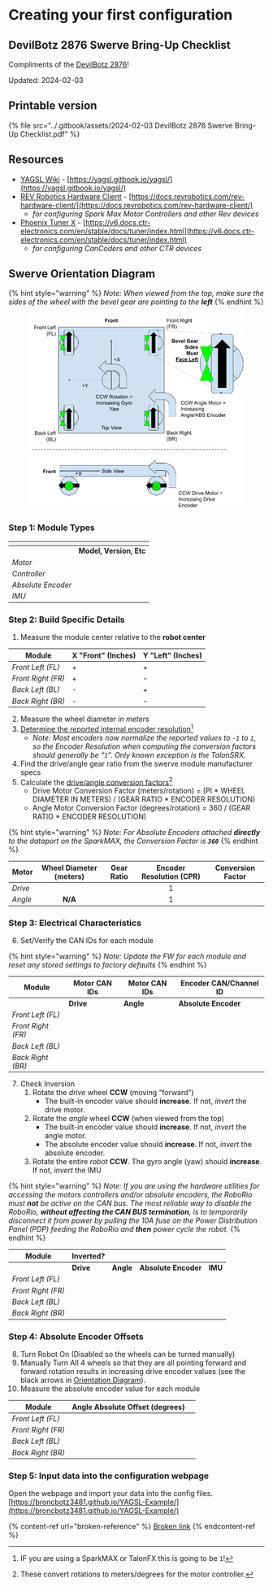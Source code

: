 # Creating your first configuration

## DevilBotz 2876 Swerve Bring-Up Checklist

Compliments of the [DevilBotz 2876](https://www.thebluealliance.com/team/2876/2024)!

Updated: 2024-02-03

## Printable version

{% file src="../.gitbook/assets/2024-02-03 DevilBotz 2876 Swerve Bring-Up Checklist.pdf" %}

## Resources

* [YAGSL Wiki](https://yagsl.gitbook.io/yagsl/) - [https://yagsl.gitbook.io/yagsl/](https://yagsl.gitbook.io/yagsl/)
* [REV Robotics Hardware Client](https://docs.revrobotics.com/rev-hardware-client/) - [https://docs.revrobotics.com/rev-hardware-client/](https://docs.revrobotics.com/rev-hardware-client/)
  * _for configuring Spark Max Motor Controllers and other Rev devices_
* [Phoenix Tuner X](https://pro.docs.ctr-electronics.com/en/stable/docs/hardware-reference/cancoder/index.html) - [https://v6.docs.ctr-electronics.com/en/stable/docs/tuner/index.html](https://v6.docs.ctr-electronics.com/en/stable/docs/tuner/index.html)
  * _for configuring CanCoders and other CTR devices_

## Swerve Orientation Diagram

{% hint style="warning" %}
_Note: When viewed from the top, make sure the sides of the wheel with the bevel gear are pointing to the **left**_
{% endhint %}

<figure><img src="../.gitbook/assets/devilbots_cropped_swerve_orientation.png" alt=""><figcaption></figcaption></figure>

### Step 1: Module Types

<table data-header-hidden data-full-width="true"><thead><tr><th></th><th></th></tr></thead><tbody><tr><td></td><td><strong>Model, Version, Etc</strong></td></tr><tr><td><em>Motor</em></td><td></td></tr><tr><td><em>Controller</em></td><td></td></tr><tr><td><em>Absolute Encoder</em></td><td></td></tr><tr><td><em>IMU</em></td><td></td></tr></tbody></table>

### Step 2: Build Specific Details

1. Measure the module center relative to the **robot center**

<table data-full-width="true"><thead><tr><th>Module</th><th>X "Front" (Inches)</th><th>Y "Left" (Inches)</th></tr></thead><tbody><tr><td><em>Front Left (FL)</em></td><td>+</td><td>+</td></tr><tr><td><em>Front Right (FR)</em></td><td>+</td><td>-</td></tr><tr><td><em>Back Left (BL)</em></td><td>-</td><td>+</td></tr><tr><td><em>Back Right (BR)</em></td><td>-</td><td>-</td></tr></tbody></table>

2. Measure the wheel diameter _in meters_
3. [Determine the _reported_ internal encoder resolution](#user-content-fn-1)[^1]
   * _Note: Most encoders now normalize the reported values to `-1` to `1`, so the Encoder Resolution when computing the conversion factors should generally be “`1`”. Only known exception is the TalonSRX._
4. Find the drive/angle gear ratio from the swerve module manufacturer specs
5. Calculate the [drive/angle conversion factors](#user-content-fn-2)[^2]
   * Drive Motor Conversion Factor (meters/rotation) = (PI \* WHEEL DIAMETER IN METERS) / (GEAR RATIO \* ENCODER RESOLUTION)
   * Angle Motor Conversion Factor (degrees/rotation) = 360 / (GEAR RATIO \* ENCODER RESOLUTION)

{% hint style="warning" %}
_Note: For Absolute Encoders attached **directly** to the dataport on the SparkMAX, the Conversion Factor is **`360`**_
{% endhint %}

<table data-full-width="true"><thead><tr><th>Motor</th><th align="center">Wheel Diameter (meters)</th><th>Gear Ratio</th><th align="center">Encoder Resolution (CPR)</th><th>Conversion Factor</th></tr></thead><tbody><tr><td><em>Drive</em></td><td align="center"></td><td></td><td align="center">1</td><td></td></tr><tr><td><em>Angle</em></td><td align="center"><strong>N/A</strong></td><td></td><td align="center">1</td><td></td></tr></tbody></table>

### Step 3: Electrical Characteristics

6. Set/Verify the CAN IDs for each module

{% hint style="warning" %}
_Note: Update the FW for each module and reset any stored settings to factory defaults_
{% endhint %}

<table data-full-width="true"><thead><tr><th>Module</th><th>Motor CAN IDs</th><th>Motor CAN IDs</th><th>Encoder CAN/Channel ID</th></tr></thead><tbody><tr><td></td><td><strong>Drive</strong></td><td><strong>Angle</strong></td><td><strong>Absolute Encoder</strong></td></tr><tr><td><em>Front Left (FL)</em></td><td></td><td></td><td></td></tr><tr><td><em>Front Right (FR)</em></td><td></td><td></td><td></td></tr><tr><td><em>Back Left (BL)</em></td><td></td><td></td><td></td></tr><tr><td><em>Back Right (BR)</em></td><td></td><td></td><td></td></tr></tbody></table>

7. Check Inversion
   1. Rotate the _drive_ wheel **CCW** (moving “forward”)
      * The built-in encoder value should **increase**. If not, _invert_ the drive motor.
   2. Rotate the _angle_ wheel **CCW** (when viewed from the top)
      * The built-in encoder value should **increase**. If not, _invert_ the angle motor.
      * The absolute encoder value should **increase**. If not, _invert_ the absolute encoder.
   3. Rotate the entire _robot_ **CCW**. The gyro angle (yaw) should **increase**. If not, _invert_ the IMU

{% hint style="warning" %}
_Note: If you are using the hardware utilities for accessing the motors controllers and/or absolute encoders, the RoboRio must **not** be active on the CAN bus. The most reliable way to disable the RoboRio, **without affecting the CAN BUS termination**, is to temporarily disconnect it from power by pulling the 10A fuse on the Power Distribution Panel (PDP) feeding the RoboRio and **then** power cycle the robot._
{% endhint %}

<table data-full-width="true"><thead><tr><th>Module</th><th>Inverted?</th><th></th><th></th><th></th></tr></thead><tbody><tr><td></td><td><strong>Drive</strong></td><td><strong>Angle</strong></td><td><strong>Absolute Encoder</strong></td><td><strong>IMU</strong></td></tr><tr><td><em>Front Left (FL)</em></td><td></td><td></td><td></td><td></td></tr><tr><td><em>Front Right (FR)</em></td><td></td><td></td><td></td><td></td></tr><tr><td><em>Back Left (BL)</em></td><td></td><td></td><td></td><td></td></tr><tr><td><em>Back Right (BR)</em></td><td></td><td></td><td></td><td></td></tr></tbody></table>

### Step 4: Absolute Encoder Offsets

8. Turn Robot On (Disabled so the wheels can be turned manually)
9. Manually Turn All 4 wheels so that they are all pointing forward and forward rotation results in increasing drive encoder values (see the black arrows in [Orientation Diagram](creating-your-first-configuration.md#swerve-orientation-diagram-1)).
10. Measure the absolute encoder value for each module

<table data-full-width="true"><thead><tr><th>Module</th><th>Angle Absolute Offset (degrees)</th><th></th></tr></thead><tbody><tr><td><em>Front Left (FL)</em></td><td></td><td></td></tr><tr><td><em>Front Right (FR)</em></td><td></td><td></td></tr><tr><td><em>Back Left (BL)</em></td><td></td><td></td></tr><tr><td><em>Back Right (BR)</em></td><td></td><td></td></tr></tbody></table>

### Step 5: Input data into the configuration webpage

Open the webpage and import your data into the config files. \
[https://broncbotz3481.github.io/YAGSL-Example/](https://broncbotz3481.github.io/YAGSL-Example/)

{% content-ref url="broken-reference" %}
[Broken link](broken-reference)
{% endcontent-ref %}



[^1]: IF you are using a SparkMAX or TalonFX this is going to be `1`!

[^2]: These convert rotations to meters/degrees for the motor controller.
